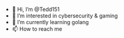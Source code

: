- 👋 Hi, I’m @Tedd151
- 👀 I’m interested in cybersecurity & gaming
- 🌱 I’m currently learning golang
- 📫 How to reach me 

<!---
Tedd151/Tedd151 is a ✨ special ✨ repository because its `README.md` (this file) appears on your GitHub profile.
You can click the Preview link to take a look at your changes.
--->
